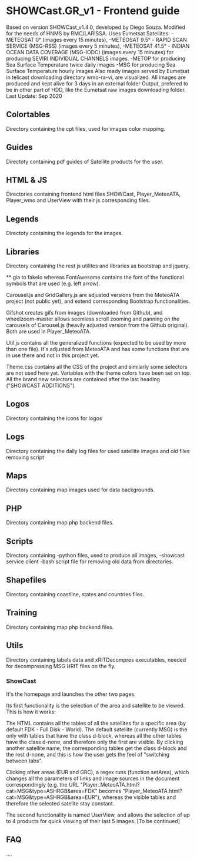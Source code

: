 # SHOWCast.GR_v1 - Frontend guide
Based on version SHOWCast_v1.4.0, developed by Diego Souza.
Modified for the needs of HNMS by RMC/LARISSA. 
Uses Eumetsat Satellites:
-METEOSAT 0° (images every 15 minutes),
-METEOSAT 9.5° - RAPID SCAN SERVICE (MSG-RSS) (images every 5 minutes),
-METEOSAT 41.5° - INDIAN OCEAN DATA COVERAGE (MSG-IODC) (images every 15 minutes)
for producing SEVIRI INDIVIDUAL CHANNELS images.
-METOP
for producing Sea Surface Temperature twice daily images
-MSG
for producing Sea Surface Temperature hourly images
Also ready images served by Eumetsat in telicast downloading directory wmo-ra-vi, are visualized.
All images are produced and kept alive for 3 days in an external folder Output, prefered to be in other part of HDD, like the Eumetsat raw images downloading folder.
Last Update: Sep 2020

## Colortables
Directory containing the cpt files, used for images color mapping.

## Guides
Directoty containing pdf guides of Satellite products for the user. 

## HTML & JS
Directories containing frontend html files SHOWCast, Player_MeteoATA, Player_wmo and UserView with their js corresponding files.

## Legends
Directoty containing the legends for the images.

## Libraries
Directory containing the rest js utilites and libraries as bootstrap and jquery.


** gia to fakelo
whereas FontAwesome contains the font of the functional symbols that are used (e.g. left arrow).

Carousel.js and GridGallery.js are adjusted versions from the MeteoATA project (not public yet), and extend corresponding Bootstrap functionalities.

Gifshot creates gifs from images (downloaded from Github), and wheelzoom-master allows seemless scroll zooming and panning on the carousels of Carousel.js (heavily adjusted version from the Github original). Both are used in Player_MeteoATA.

Util.js contains all the generalized functions (expected to be used by more than one file). It's adjusted from MeteoATA and has some functions that are in use there and not in this project yet.

Theme.css contains all the CSS of the project and similarly some selectors are not used here yet. Variables with the theme colors have been set on top. All the brand new selectors are contained after the last heading ("SHOWCAST ADDITIONS").

## Logos
Directory containing the icons for logos

## Logs
Directory containing the daily log files for used satellite images and old files removing script 

## Maps
Directory containing map images used for data backgrounds. 

## PHP
Directory containing map  php backend files. 

## Scripts
Directory containing 
-python files, used to produce all images, 
-showcast service client
-bash script file for removing old data from directories. 

## Shapefiles
Directory containing coastline, states and countries files.  

## Training
Directory containing map  php backend files.  

## Utils
Directory containing labels data and xRITDecompres executables, needed for decompressing MSG HRIT files on the fly.

### ShowCast

It's the homepage and launches the other two pages.

Its first functionality is the selection of the area and satellite to be viewed. This is how it works:

The HTML contains all the tables of all the satellites for a specific area (by default FDK - Full Disk - World). The default satellite (currently MSG) is the only with tables that have the class d-block, whereas all the other tables have the class d-none, and therefore only the first are visible. By clicking another satellite name, the corresponding tables get the class d-block and the rest d-none, and this is how the user gets the feel of "switching between tabs".

Clicking other areas (EUR and GRC), a regex runs (function setArea), which changes all the parameters of links and image sources in the document correspondingly (e.g. the URL "Player_MeteoATA.html?cat=MSG&type=ASHRGB&area=FDK" becomes "Player_MeteoATA.html?cat=MSG&type=ASHRGB&area=EUR"), whereas the visible tables and therefore the selected satelite stay constant.

The second functionality is named UserView, and allows the selection of up to 4 products for quick viewing of their last 5 images. [To be continued]

## FAQ

....

